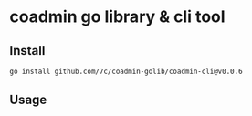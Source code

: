 # coadmin go library & cli tool


## Install

```bash
go install github.com/7c/coadmin-golib/coadmin-cli@v0.0.6
```

## Usage
